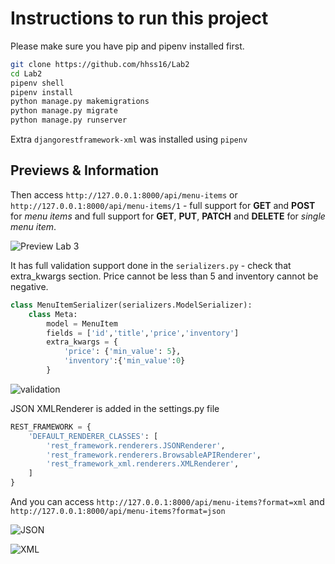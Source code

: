 # Instructions to run this project

Please make sure you have pip and pipenv installed first. 

```sh
git clone https://github.com/hhss16/Lab2
cd Lab2
pipenv shell
pipenv install 
python manage.py makemigrations 
python manage.py migrate
python manage.py runserver
```

Extra `djangorestframework-xml` was installed using `pipenv`

## Previews & Information

Then access `http://127.0.0.1:8000/api/menu-items` or `http://127.0.0.1:8000/api/menu-items/1` - full support for **GET** and **POST** for *menu items* and full support for **GET**, **PUT**, **PATCH** and **DELETE** for *single menu item*. 

![Preview Lab 3](https://res.cloudinary.com/dpebhamdp/image/upload/v1667824082/Labs/Lab3/lab3-input_kubpjx.png)

It has full validation support done in the `serializers.py` - check that extra_kwargs section. Price cannot be less than 5 and inventory cannot be negative.

```python
class MenuItemSerializer(serializers.ModelSerializer):
    class Meta:
        model = MenuItem
        fields = ['id','title','price','inventory']
        extra_kwargs = {
            'price': {'min_value': 5},
            'inventory':{'min_value':0}
        }
```

![validation](https://res.cloudinary.com/dpebhamdp/image/upload/v1667824082/Labs/Lab3/lab3-validation_cea6ni.png)

JSON XMLRenderer is added in the settings.py file  

```python
REST_FRAMEWORK = {
    'DEFAULT_RENDERER_CLASSES': [
        'rest_framework.renderers.JSONRenderer',
        'rest_framework.renderers.BrowsableAPIRenderer',
        'rest_framework_xml.renderers.XMLRenderer',
    ]
}
```

And you can access `http://127.0.0.1:8000/api/menu-items?format=xml` and `http://127.0.0.1:8000/api/menu-items?format=json`

![JSON](https://res.cloudinary.com/dpebhamdp/image/upload/v1667824081/Labs/Lab3/lab3-json_mg8mhf.png)

![XML](https://res.cloudinary.com/dpebhamdp/image/upload/v1667824082/Labs/Lab3/lab3-xml_oqab97.png)

